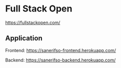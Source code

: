 # Full Stack Open

https://fullstackopen.com/

## Application

Frontend:
https://sanerifso-frontend.herokuapp.com/

Backend:
https://sanerifso-backend.herokuapp.com/
